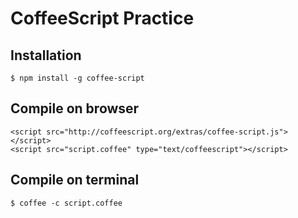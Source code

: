 CoffeeScript Practice
===================

## Installation


```
$ npm install -g coffee-script
```

## Compile on browser


```
<script src="http://coffeescript.org/extras/coffee-script.js"></script>
<script src="script.coffee" type="text/coffeescript"></script>
```

## Compile on terminal

```
$ coffee -c script.coffee
```

